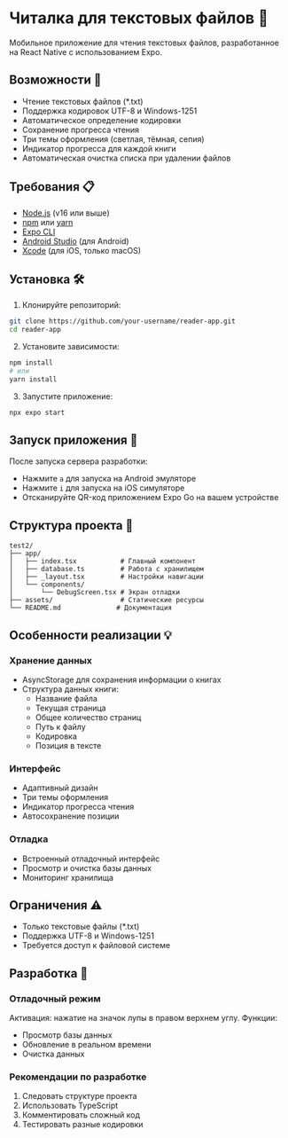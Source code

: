 # Читалка для текстовых файлов 📱

Мобильное приложение для чтения текстовых файлов, разработанное на React Native с использованием Expo.

## Возможности 🚀

- Чтение текстовых файлов (*.txt)
- Поддержка кодировок UTF-8 и Windows-1251
- Автоматическое определение кодировки
- Сохранение прогресса чтения
- Три темы оформления (светлая, тёмная, сепия)
- Индикатор прогресса для каждой книги
- Автоматическая очистка списка при удалении файлов

## Требования 📋

- [Node.js](https://nodejs.org/) (v16 или выше)
- [npm](https://www.npmjs.com/) или [yarn](https://yarnpkg.com/)
- [Expo CLI](https://docs.expo.dev/get-started/installation/)
- [Android Studio](https://developer.android.com/studio) (для Android)
- [Xcode](https://developer.apple.com/xcode/) (для iOS, только macOS)

## Установка 🛠️

1. Клонируйте репозиторий:
```bash
git clone https://github.com/your-username/reader-app.git
cd reader-app
```

2. Установите зависимости:
```bash
npm install
# или
yarn install
```

3. Запустите приложение:
```bash
npx expo start
```

## Запуск приложения 📱

После запуска сервера разработки:
- Нажмите `a` для запуска на Android эмуляторе
- Нажмите `i` для запуска на iOS симуляторе
- Отсканируйте QR-код приложением Expo Go на вашем устройстве

## Структура проекта 📁

```
test2/
├── app/
│   ├── index.tsx           # Главный компонент
│   ├── database.ts         # Работа с хранилищем
│   ├── _layout.tsx         # Настройки навигации
│   └── components/
│       └── DebugScreen.tsx # Экран отладки
├── assets/                 # Статические ресурсы
└── README.md              # Документация
```

## Особенности реализации 💡

### Хранение данных
- AsyncStorage для сохранения информации о книгах
- Структура данных книги:
  - Название файла
  - Текущая страница
  - Общее количество страниц
  - Путь к файлу
  - Кодировка
  - Позиция в тексте

### Интерфейс
- Адаптивный дизайн
- Три темы оформления
- Индикатор прогресса чтения
- Автосохранение позиции

### Отладка
- Встроенный отладочный интерфейс
- Просмотр и очистка базы данных
- Мониторинг хранилища

## Ограничения ⚠️

- Только текстовые файлы (*.txt)
- Поддержка UTF-8 и Windows-1251
- Требуется доступ к файловой системе

## Разработка 🔧

### Отладочный режим
Активация: нажатие на значок лупы в правом верхнем углу.
Функции:
- Просмотр базы данных
- Обновление в реальном времени
- Очистка данных

### Рекомендации по разработке
1. Следовать структуре проекта
2. Использовать TypeScript
3. Комментировать сложный код
4. Тестировать разные кодировки
